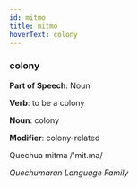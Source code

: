 ```yaml
---
id: mitmo
title: mitmo
hoverText: colony
---
```


### colony

**Part of Speech**: Noun

**Verb**: to be a colony

**Noun**: colony

**Modifier**: colony-related

Quechua mitma /'mit.ma/

*Quechumaran Language Family*